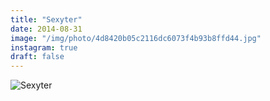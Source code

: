 ```yaml
---
title: "Sexyter"
date: 2014-08-31
image: "/img/photo/4d8420b05c2116dc6073f4b93b8ffd44.jpg"
instagram: true
draft: false
---
```


![Sexyter](/img/photo/4d8420b05c2116dc6073f4b93b8ffd44.jpg)
